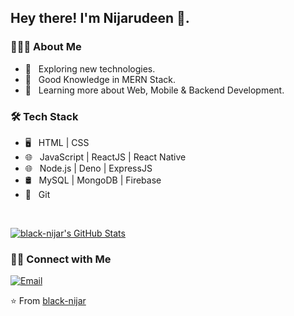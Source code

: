 <h2> Hey there! I'm Nijarudeen 👋.</h2>

<h3> 👨🏻‍💻 About Me </h3>

- 🤔 &nbsp; Exploring new technologies.
- 💪 &nbsp; Good Knowledge in MERN Stack.
- 🌱 &nbsp; Learning more about Web, Mobile & Backend Development.


<h3>🛠 Tech Stack</h3>

- 🖥 &nbsp; HTML | CSS 
- 🌐 &nbsp; JavaScript | ReactJS | React Native 
- 🌐 &nbsp; Node.js | Deno | ExpressJS
- 🛢 &nbsp; MySQL | MongoDB | Firebase
- 🔧 &nbsp; Git  

<br/>

[![black-nijar's GitHub Stats](https://github-readme-stats.vercel.app/api?username=black-nijar&show_icons=true)](https://github.com/black-nijar)

<h3> 🤝🏻 Connect with Me </h3>

<p align="left">
<a href="mailto:nijarr2020@gmail.com"><img alt="Email" src="https://img.shields.io/badge/Email-nijarr2020@gmail.com-blue?style=flat-square&logo=gmail"></a>
</p>

⭐️ From [black-nijar](https://github.com/black-nijar)
